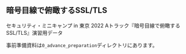 ## 暗号目線で俯瞰するSSL/TLS
セキュリティ・ミニキャンプ in 東京 2022 Aトラック『暗号目線で俯瞰するSSL/TLS』演習用データ

事前準備資料は`0_advance_preparation`ディレクトリにあります。
